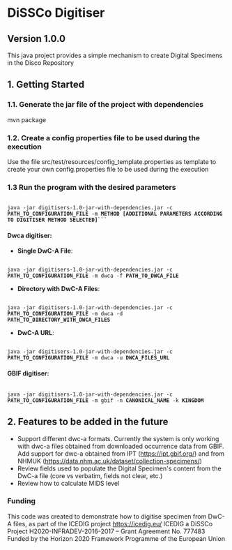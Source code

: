 # DiSSCo Digitiser #

## Version 1.0.0 ##

This java project provides a simple mechanism to create Digital Specimens in the Disco Repository

## 1. Getting Started

### 1.1. Generate the jar file of the project with dependencies
mvn package

### 1.2. Create a config properties file to be used during the execution
Use the file src/test/resources/config_template.properties as template to create your own config.properties file to be 
used during the execution

### 1.3 Run the program with the desired parameters
<pre><code>
java -jar digitisers-1.0-jar-with-dependencies.jar -c <b>PATH_TO_CONFIGURATION_FILE</b> -m <b>METHOD</b> <b>[ADDITIONAL PARAMETERS ACCORDING TO DIGITISER METHOD SELECTED]</b>```
</code></pre>

#### Dwca digitiser:
* **Single DwC-A File**: 
<pre><code>
java -jar digitisers-1.0-jar-with-dependencies.jar -c <b>PATH_TO_CONFIGURATION_FILE</b> -m dwca -f <b>PATH_TO_DWCA_FILE</b>
</code></pre> 

* **Directory with DwC-A Files**: 
<pre><code>
java -jar digitisers-1.0-jar-with-dependencies.jar -c <b>PATH_TO_CONFIGURATION_FILE</b> -m dwca -d <b>PATH_TO_DIRECTORY_WITH_DWCA_FILES</b>
</code></pre> 

* **DwC-A URL**: 
<pre><code>
java -jar digitisers-1.0-jar-with-dependencies.jar -c <b>PATH_TO_CONFIGURATION_FILE</b> -m dwca -u <b>DWCA_FILES_URL</b>
</code></pre>

 #### GBIF digitiser:
<pre><code>
java -jar digitisers-1.0-jar-with-dependencies.jar -c <b>PATH_TO_CONFIGURATION_FILE</b> -m gbif -n <b>CANONICAL_NAME</b> -k <b>KINGDOM</b>
</code></pre>


## 2. Features to be added in the future
* Support different dwc-a formats. Currently the system is only working with dwc-a files obtained from downloaded 
occurrence data from GBIF. Add support for dwc-a obtained from IPT (https://ipt.gbif.org/) and from NHMUK (https://data.nhm.ac.uk/dataset/collection-specimens/)
* Review fields used to populate the Digital Specimen's content from the DwC-a file (core vs verbatim, fields not clear, etc.) 
* Review how to calculate MIDS level


### Funding
This code was created to demonstrate how to digitise specimen from DwC-A files, as part of the ICEDIG project https://icedig.eu/ ICEDIG a DiSSCo Project H2020-INFRADEV-2016-2017 – Grant Agreement No. 777483 Funded by the Horizon 2020 Framework Programme of the European Union
